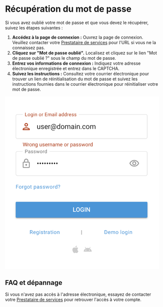 # Récupération du mot de passe

Si vous avez oublié votre mot de passe et que vous devez le récupérer, suivez les étapes suivantes :

1. **Accédez à la page de connexion :** Ouvrez la page de connexion. Veuillez contacter votre [Prestataire de services](../demarrage-rapide/fournisseur-de-services.md) pour l'URL si vous ne la connaissez pas.
2. **Cliquez sur "Mot de passe oublié".** Localisez et cliquez sur le lien "Mot de passe oublié ?" sous le champ du mot de passe.
3. **Entrez vos informations de connexion :** Indiquez votre adresse électronique enregistrée et entrez dans le CAPTCHA.
4. **Suivez les instructions :** Consultez votre courrier électronique pour trouver un lien de réinitialisation du mot de passe et suivez les instructions fournies dans le courrier électronique pour réinitialiser votre mot de passe.

![image-20240718-181310.png](../../guide-de-litilizateur/compte/attachments/image-20240718-181310.png)

## FAQ et dépannage

Si vous n'avez pas accès à l'adresse électronique, essayez de contacter votre [Prestataire de services](../demarrage-rapide/fournisseur-de-services.md) pour retrouver l'accès à votre compte.
